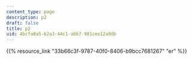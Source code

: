 ```yaml
---
content_type: page
description: p2
draft: false
title: p2
uid: 4bcfa0a5-b2a3-44c1-abb7-981cee12a9db
---
```

{{% resource_link "33b66c3f-9787-40f0-8406-b9bcc7681267" "er" %}}